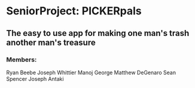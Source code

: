 # SeniorProject: PICKERpals
## The easy to use app for making one man's trash another man's treasure

### Members:
Ryan Beebe
Joseph Whittier
Manoj George
Matthew DeGenaro
Sean Spencer
Joseph Antaki
